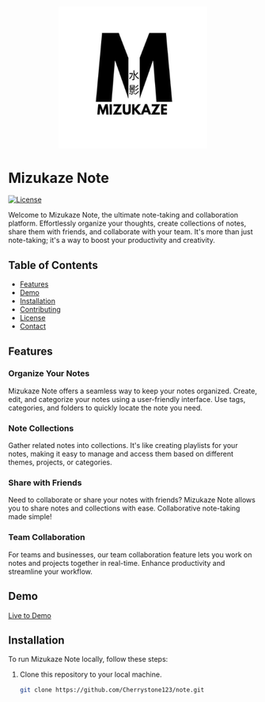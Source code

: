 <!-- Project Title -->
<p align="center">
  <img src="logo.jpg" alt="Mizukaze Note" width="300">
</p>

# Mizukaze Note

[![License](https://img.shields.io/badge/License-MIT-brightgreen.svg)](LICENSE)

Welcome to Mizukaze Note, the ultimate note-taking and collaboration platform. Effortlessly organize your thoughts, create collections of notes, share them with friends, and collaborate with your team. It's more than just note-taking; it's a way to boost your productivity and creativity.

## Table of Contents

- [Features](#features)
- [Demo](#demo)
- [Installation](#installation)
- [Contributing](#contributing)
- [License](#license)
- [Contact](#contact)

## Features

### Organize Your Notes

Mizukaze Note offers a seamless way to keep your notes organized. Create, edit, and categorize your notes using a user-friendly interface. Use tags, categories, and folders to quickly locate the note you need.

### Note Collections

Gather related notes into collections. It's like creating playlists for your notes, making it easy to manage and access them based on different themes, projects, or categories.

### Share with Friends

Need to collaborate or share your notes with friends? Mizukaze Note allows you to share notes and collections with ease. Collaborative note-taking made simple!

### Team Collaboration

For teams and businesses, our team collaboration feature lets you work on notes and projects together in real-time. Enhance productivity and streamline your workflow.

## Demo

<a href="mizukazenote.wuaze.com">Live to Demo</a>

## Installation

To run Mizukaze Note locally, follow these steps:

1. Clone this repository to your local machine.

   ```bash
   git clone https://github.com/Cherrystone123/note.git

